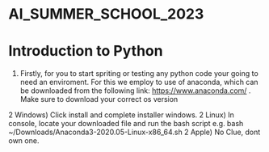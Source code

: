 # AI_SUMMER_SCHOOL_2023
# Introduction to Python

1) Firstly, for you to start spriting or testing any python code your going to need an enviroment. For this we employ to use of anaconda, which can be downloaded from the following link: https://www.anaconda.com/ . Make sure to download your correct os version

2 Windows) Click install and complete installer windows.
2 Linux) In console, locate your downloaded file and run the bash script e.g. bash ~/Downloads/Anaconda3-2020.05-Linux-x86_64.sh
2 Apple) No Clue, dont own one.
